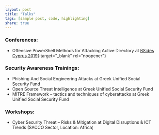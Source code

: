 ```yaml
---
layout: post
title: "Talks"
tags: [sample post, code, highlighting]
share: true
---
```


### Conferences:
* Offensive PowerShell Methods for Attacking Active Directory at [BSides Cyprus 2019](https://bsidescyprus.com/){:target="_blank" rel="noopener"}

### Security Awareness Trainings:
* Phishing And Social Engineering Attacks at Greek Unified Social Security Fund
* Open Source Threat Intelligence at Greek Unified Social Security Fund
* MITRE Framework – tactics and techniques of cyberattacks at Greek Unified Social Security Fund

### Workshops:
* Cyber Security Threat – Risks & Mitigation at Digital Disruptions & ICT Trends (SACCO Sector, Location: Africa) 
